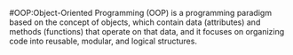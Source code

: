 #OOP:Object-Oriented Programming (OOP) is a programming paradigm based on the concept of objects, which contain data (attributes) and methods (functions) that operate on that data, and it focuses on organizing code into reusable, modular, and logical structures.